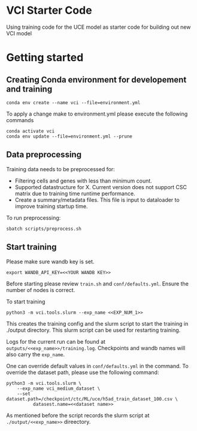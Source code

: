 # VCI Starter Code

Using training code for the UCE model as starter code for building out new VCI model


# Getting started
## Creating Conda environment for developement and training
```
conda env create --name vci --file=environment.yml
```

To apply a change make to environment.yml please execute the following commands
```
conda activate vci
conda env update --file=environment.yml --prune
```

## Data preprocessing
Training data needs to be preprocessed for:
- Filtering cells and genes with less than minimum count.
- Supported datastructure for X. Current version does not support CSC matrix due to training time runtime performance.
- Create a summary/metadata files. This file is input to dataloader to improve training startup time.

To run preprocessing:
```
sbatch scripts/preprocess.sh
```

## Start training
Please make sure wandb key is set.
```
export WANDB_API_KEY=<<YOUR WANDB KEY>>
```

Before starting please review `train.sh` and `conf/defaults.yml`. Ensure the number of
nodes is correct.

To start training
```
python3 -m vci.tools.slurm --exp_name <<EXP_NUM_1>>
```

This creates the training config and the slurm script to start the training in ./output directory. This slurm script can be used for restarting training.

Logs for the current run can be found at `outputs/<<exp_name>>/training.log`.
Checkpoints and wandb names will also carry the `exp_name`.

One can override default values in `conf/defaults.yml` in the command. To override the dataset path, please use the following command:
```
python3 -m vci.tools.slurm \
    --exp_name vci_medium_dataset \
    --set dataset.path=/checkpoint/ctc/ML/uce/h5ad_train_dataset_100.csv \
          datasest.name=<<dataset name>>
```
As mentioned before the script records the slurm script at `./output/<<exp_name>>` direectory.